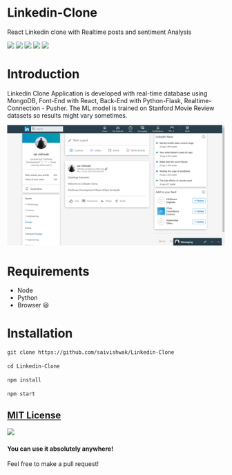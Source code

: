 # Linkedin-Clone

React Linkedin clone with Realtime posts and sentiment Analysis

![](https://img.shields.io/github/issues/saivishwak/Linkedin-Clone)
![](https://img.shields.io/github/forks/saivishwak/Linkedin-Clone)
![](https://img.shields.io/github/stars/saivishwak/Linkedin-Clone)
![](https://img.shields.io/github/license/saivishwak/Linkedin-Clone)
![](https://img.shields.io/github/last-commit/saivishwak/Linkedin-Clone)

# Introduction

Linkedin Clone Application is developed with real-time database using MongoDB, Font-End with React, Back-End with Python-Flask, Realtime-Connection - Pusher. The ML model is trained on Stanford Movie Review datasets so results might vary sometimes.

![Image](./images/homepage.png)

# Requirements

- Node
- Python
- Browser 😃

# Installation

    git clone https://github.com/saivishwak/Linkedin-Clone

    cd Linkedin-Clone

    npm install

    npm start

## [MIT License](https://raw.githubusercontent.com/saivishwak/Linkedin-Clone/master/LICENSE)

<img src ="https://img.shields.io/badge/Important-notice-red" />
<h4>You can use it absolutely anywhere!</h4>

Feel free to make a pull request!
